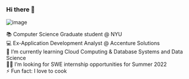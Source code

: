 ### Hi there 👋

![image](https://user-images.githubusercontent.com/85691194/146850009-68983629-6836-4fd8-8efc-0434336f0ca5.png)



📚 Computer Science Graduate student @ NYU\
💻 Ex-Application Development Analyst @ Accenture Solutions\
🌱 I’m currently learning Cloud Computing & Database Systems and Data Science\
🧑‍💻 I’m looking for SWE internship opportunities for Summer 2022\
⚡ Fun fact: I love to cook
 
